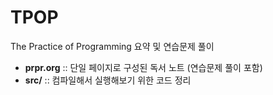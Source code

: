 # TPOP

The Practice of Programming 요약 및 연습문제 풀이

- **prpr.org** :: 단일 페이지로 구성된 독서 노트 (연습문제 풀이 포함)
- **src/** :: 컴파일해서 실행해보기 위한 코드 정리